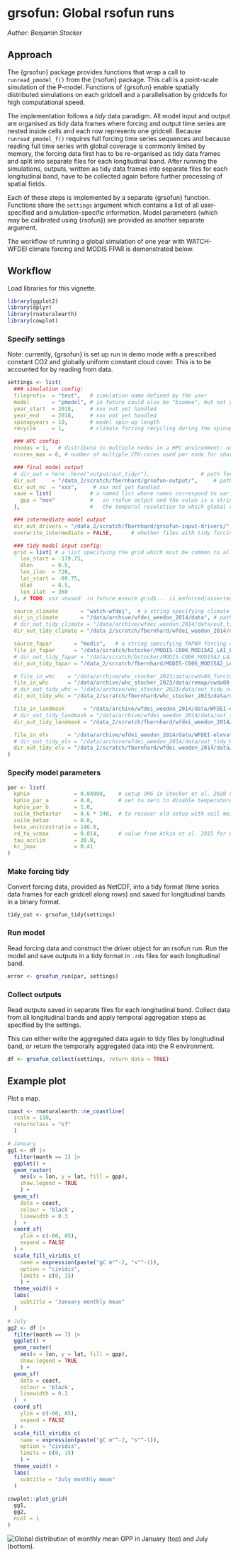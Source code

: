 # grsofun: Global rsofun runs

*Author: Benjamin Stocker*

## Approach

The {grsofun} package provides functions that wrap a call to `runread_pmodel_f()` from the {rsofun} package. This call is a point-scale simulation of the P-model. Functions of {grsofun} enable spatially distributed simulations on each gridcell and a parallelisation by gridcells for high computational speed.

The implementation follows a *tidy* data paradigm. All model input and output are organised as tidy data frames where forcing and output time series are nested inside cells and each row represents one gridcell. Because `runread_pmodel_f()` requires full forcing time series sequences and because reading full time series with global coverage is commonly limited by memory, the forcing data first has to be re-organised as tidy data frames and split into separate files for each longitudinal band. After running the simulations, outputs, written as tidy data frames into separate files for each longitudinal band, have to be collected again before further processing of spatial fields.

Each of these steps is implemented by a separate {grsofun} function. Functions share the `settings` argument which contains a list of all user-specified and simulation-specific information. Model parameters (which may be calibrated using {rsofun}) are provided as another separate argument.

The workflow of running a global simulation of one year with WATCH-WFDEI climate forcing and MODIS FPAR is demonstrated below.

## Workflow

Load libraries for this vignette.

``` r
library(ggplot2)
library(dplyr)
library(rnaturalearth)
library(cowplot)
```

### Specify settings

Note: currently, {grsofun} is set up run in demo mode with a prescribed constant CO2 and globally uniform constant cloud cover. This is to be accounted for by reading from data.

``` r
settings <- list(
  ### simulation config:
  fileprefix  = "test",   # simulation name defined by the user
  model       = "pmodel", # in future could also be "biomee", but not yet implemented
  year_start  = 2018,     # xxx not yet handled
  year_end    = 2018,     # xxx not yet handled
  spinupyears = 10,       # model spin-up length
  recycle     = 1,        # climate forcing recycling during the spinup

  ### HPC config:
  nnodes = 1,   # distribute to multiple nodes in a HPC environment: nnodes=1 no distribution, otherwise nnodes number of nodes to use in a HPC cluster setup to use (e.g. UBELIX) - xxx not yet implemented"
  ncores_max = 6, # number of multiple CPU-cores used per node for shared-memory parallel programming (e.g. with models like OpenMP)"

  ### final model output
  # dir_out = here::here("output/out_tidy/"),                # path for tidy model output
  dir_out     = "/data_2/scratch/fbernhard/grsofun-output/",     # path for tidy model output
  dir_out_nc  = "xxx",     # xxx not yet handled
  save = list(            # a named list where names correspond to variable names
    gpp = "mon"           #   in rsofun output and the value is a string specifying
  ),                      #   the temporal resolution to which global output is to be aggregated.

  ### intermediate model output
  dir_out_drivers = "/data_2/scratch/fbernhard/grsofun-input-drivers/",  # If a path is provided rsofun driver object is to be saved. Uses additional disk space but substantially speeds up grsofun_run(). If dir_out_drivers is 'NA' driver object are not stored.
  overwrite_intermediate = FALSE,      # whether files with tidy forcing data and drivers are to be overwritten. If false, reads files if available instead of re-creating them.

  ### tidy model input config:
  grid = list( # a list specifying the grid which must be common to all forcing data
    lon_start = -179.75,
    dlon      = 0.5,
    len_ilon  = 720,
    lat_start = -89.75,
    dlat      = 0.5,
    len_ilat  = 360
  ), # TODO: xxx unused: in future ensure grid$... is enforced/asserted

  source_climate       = "watch-wfdei",  # a string specifying climate forcing dataset-specific variables
  dir_in_climate       = "/data/archive/wfdei_weedon_2014/data", # path to where climate forcing data is located
  # dir_out_tidy_climate = "/data/archive/wfdei_weedon_2014/data/out_tidy/",  # path to where tidy climate forcing data is to be written
  dir_out_tidy_climate = "/data_2/scratch/fbernhard/wfdei_weedon_2014/data/out_tidy/",  # path to where tidy climate forcing data is to be written

  source_fapar       = "modis",   # a string specifying fAPAR forcing dataset-specific variables
  file_in_fapar      = "/data/scratch/bstocker/MODIS-C006_MOD15A2_LAI_FPAR_zmaw/MODIS-C006_MOD15A2__LAI_FPAR__LPDAAC__GLOBAL_0.5degree__UHAM-ICDC__2000_2018__MON__fv0.02.nc",  # path to where fAPAR forcing data is located
  # dir_out_tidy_fapar = "/data/scratch/bstocker/MODIS-C006_MOD15A2_LAI_FPAR_zmaw/out_tidy/",   # path to where tidy fAPAR forcing data is to be written
  dir_out_tidy_fapar = "/data_2/scratch/fbernhard/MODIS-C006_MOD15A2_LAI_FPAR_zmaw/data/out_tidy/",  # path to where tidy fAPAR forcing data is to be written

  # file_in_whc    = "/data/archive/whc_stocker_2023/data/cwdx80_forcing.nc",
  file_in_whc      = "/data/archive/whc_stocker_2023/data/remap/cwdx80_forcing_0.5degbil.nc",
  # dir_out_tidy_whc = "/data/archive/whc_stocker_2023/data/out_tidy_cwdx80_forcing/", # path to where tidy  root zone storage capacity forcing data is to be written
  dir_out_tidy_whc = "/data_2/scratch/fbernhard/whc_stocker_2023/data/out_tidy_cwdx80_forcing/", # path to where tidy  root zone storage capacity forcing data is to be written

  file_in_landmask      = "/data/archive/wfdei_weedon_2014/data/WFDEI-elevation.nc",        # path to where land mask data is located
  # dir_out_tidy_landmask = "/data/archive/wfdei_weedon_2014/data/out_tidy_WFDEI-elevation/", # path to where tidy land mask data is to be written
  dir_out_tidy_landmask = "/data_2/scratch/fbernhard/wfdei_weedon_2014/data/out_tidy_WFDEI-elevation/", # path to where tidy land mask data is to be written

  file_in_elv      = "/data/archive/wfdei_weedon_2014/data/WFDEI-elevation.nc",        # path to where elevation data is located
  # dir_out_tidy_elv = "/data/archive/wfdei_weedon_2014/data/out_tidy_WFDEI-elevation/", # path to where tidy elevation data is to be written
  dir_out_tidy_elv = "/data_2/scratch/fbernhard/wfdei_weedon_2014/data/out_tidy_WFDEI-elevation/" # path to where tidy elevation data is to be written
)
```

### Specify model parameters

``` r
par <- list(
  kphio              = 0.04998,    # setup ORG in Stocker et al. 2020 GMD
  kphio_par_a        = 0.0,        # set to zero to disable temperature-dependence of kphio
  kphio_par_b        = 1.0,
  soilm_thetastar    = 0.6 * 240,  # to recover old setup with soil moisture stress
  soilm_betao        = 0.0,
  beta_unitcostratio = 146.0,
  rd_to_vcmax        = 0.014,      # value from Atkin et al. 2015 for C3 herbaceous
  tau_acclim         = 30.0,
  kc_jmax            = 0.41
)
```

### Make forcing tidy

Convert forcing data, provided as NetCDF, into a tidy format (time series data frames for each gridcell along rows) and saved for longitudinal bands in a binary format.

```{r eval=FALSE}
tidy_out <- grsofun_tidy(settings)
```

### Run model

Read forcing data and construct the driver object for an rsofun run. Run the model and save outputs in a tidy format in `.rds` files for each longitudinal band.

``` r
error <- grsofun_run(par, settings)
```

### Collect outputs

Read outputs saved in separate files for each longitudinal band. Collect data from all longitudinal bands and apply temporal aggregation steps as specified by the settings.

This can either write the aggregated data again to tidy files by longitudinal band, or return the temporally aggregated data into the R environment.

``` r
df <- grsofun_collect(settings, return_data = TRUE)
```

## Example plot

Plot a map.

``` r
coast <- rnaturalearth::ne_coastline(
  scale = 110,
  returnclass = "sf"
  )

# January
gg1 <- df |>
  filter(month == 1) |>
  ggplot() +
  geom_raster(
    aes(x = lon, y = lat, fill = gpp),
    show.legend = TRUE
    ) +
  geom_sf(
    data = coast,
    colour = 'black',
    linewidth = 0.3
  )  +
  coord_sf(
    ylim = c(-60, 85),
    expand = FALSE
  ) +
  scale_fill_viridis_c(
    name = expression(paste("gC m"^-2, "s"^-1)),
    option = "cividis",
    limits = c(0, 15)
    ) +
  theme_void() +
  labs(
    subtitle = "January monthly mean"
  )

# July
gg2 <- df |>
  filter(month == 7) |>
  ggplot() +
  geom_raster(
    aes(x = lon, y = lat, fill = gpp),
    show.legend = TRUE
    ) +
  geom_sf(
    data = coast,
    colour = 'black',
    linewidth = 0.3
  )  +
  coord_sf(
    ylim = c(-60, 85),
    expand = FALSE
  ) +
  scale_fill_viridis_c(
    name = expression(paste("gC m"^-2, "s"^-1)),
    option = "cividis",
    limits = c(0, 15)
    ) +
  theme_void() +
  labs(
    subtitle = "July monthly mean"
  )

cowplot::plot_grid(
  gg1,
  gg2,
  ncol = 1
)
```

![Global distribution of monthly mean GPP in January (top) and July (bottom).](man/figures/gpp_demo.png)
